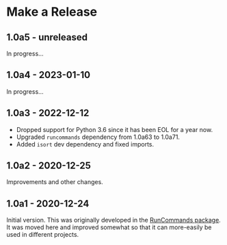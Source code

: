 # Make a Release

## 1.0a5 - unreleased

In progress...

## 1.0a4 - 2023-01-10

In progress...

## 1.0a3 - 2022-12-12

- Dropped support for Python 3.6 since it has been EOL for a year now.
- Upgraded `runcommands` dependency from 1.0a63 to 1.0a71.
- Added `isort` dev dependency and fixed imports.

## 1.0a2 - 2020-12-25

Improvements and other changes.

## 1.0a1 - 2020-12-24

Initial version. This was originally developed in the [RunCommands
package](https://github.com/wylee/runcommands). It was moved here and
improved somewhat so that it can more-easily be used in different
projects.
